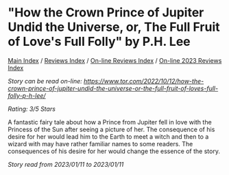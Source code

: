 # "How the Crown Prince of Jupiter Undid the Universe, or, The Full Fruit of Love's Full Folly" by P.H. Lee

[Main Index](../../../README.md) / [Reviews Index](../../README.md) / [On-line Reviews Index](../README.md) / [On-line 2023 Reviews Index](README.md)

*Story can be read on-line: <https://www.tor.com/2022/10/12/how-the-crown-prince-of-jupiter-undid-the-universe-or-the-full-fruit-of-loves-full-folly-p-h-lee/>*

*Rating: 3/5 Stars*

A fantastic fairy tale about how a Prince from Jupiter fell in love with the Princess of the Sun after seeing a picture of her. The consequence of his desire for her would lead him to the Earth to meet a witch and then to a wizard with may have rather familiar names to some readers. The consequences of his desire for her would change the essence of the story.

*Story read from 2023/01/11 to 2023/01/11*
